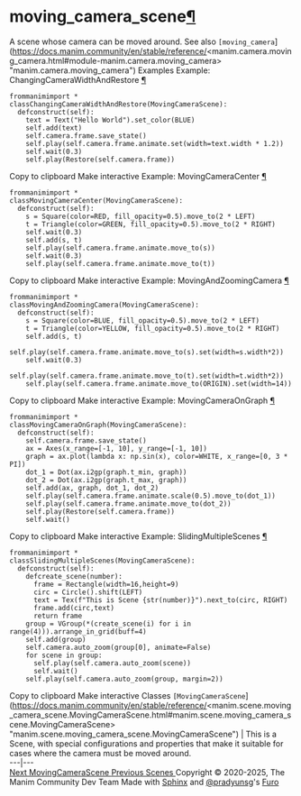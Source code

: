 # moving_camera_scene[¶](https://docs.manim.community/en/stable/reference/<#module-manim.scene.moving_camera_scene> "Link to this heading")
A scene whose camera can be moved around.
See also
`[moving_camera`](https://docs.manim.community/en/stable/reference/<manim.camera.moving_camera.html#module-manim.camera.moving_camera> "manim.camera.moving_camera")
Examples
Example: ChangingCameraWidthAndRestore [¶](https://docs.manim.community/en/stable/reference/<#changingcamerawidthandrestore>)
```
frommanimimport *
classChangingCameraWidthAndRestore(MovingCameraScene):
  defconstruct(self):
    text = Text("Hello World").set_color(BLUE)
    self.add(text)
    self.camera.frame.save_state()
    self.play(self.camera.frame.animate.set(width=text.width * 1.2))
    self.wait(0.3)
    self.play(Restore(self.camera.frame))

```
Copy to clipboard
Make interactive
Example: MovingCameraCenter [¶](https://docs.manim.community/en/stable/reference/<#movingcameracenter>)
```
frommanimimport *
classMovingCameraCenter(MovingCameraScene):
  defconstruct(self):
    s = Square(color=RED, fill_opacity=0.5).move_to(2 * LEFT)
    t = Triangle(color=GREEN, fill_opacity=0.5).move_to(2 * RIGHT)
    self.wait(0.3)
    self.add(s, t)
    self.play(self.camera.frame.animate.move_to(s))
    self.wait(0.3)
    self.play(self.camera.frame.animate.move_to(t))

```
Copy to clipboard
Make interactive
Example: MovingAndZoomingCamera [¶](https://docs.manim.community/en/stable/reference/<#movingandzoomingcamera>)
```
frommanimimport *
classMovingAndZoomingCamera(MovingCameraScene):
  defconstruct(self):
    s = Square(color=BLUE, fill_opacity=0.5).move_to(2 * LEFT)
    t = Triangle(color=YELLOW, fill_opacity=0.5).move_to(2 * RIGHT)
    self.add(s, t)
    self.play(self.camera.frame.animate.move_to(s).set(width=s.width*2))
    self.wait(0.3)
    self.play(self.camera.frame.animate.move_to(t).set(width=t.width*2))
    self.play(self.camera.frame.animate.move_to(ORIGIN).set(width=14))

```
Copy to clipboard
Make interactive
Example: MovingCameraOnGraph [¶](https://docs.manim.community/en/stable/reference/<#movingcameraongraph>)
```
frommanimimport *
classMovingCameraOnGraph(MovingCameraScene):
  defconstruct(self):
    self.camera.frame.save_state()
    ax = Axes(x_range=[-1, 10], y_range=[-1, 10])
    graph = ax.plot(lambda x: np.sin(x), color=WHITE, x_range=[0, 3 * PI])
    dot_1 = Dot(ax.i2gp(graph.t_min, graph))
    dot_2 = Dot(ax.i2gp(graph.t_max, graph))
    self.add(ax, graph, dot_1, dot_2)
    self.play(self.camera.frame.animate.scale(0.5).move_to(dot_1))
    self.play(self.camera.frame.animate.move_to(dot_2))
    self.play(Restore(self.camera.frame))
    self.wait()

```
Copy to clipboard
Make interactive
Example: SlidingMultipleScenes [¶](https://docs.manim.community/en/stable/reference/<#slidingmultiplescenes>)
```
frommanimimport *
classSlidingMultipleScenes(MovingCameraScene):
  defconstruct(self):
    defcreate_scene(number):
      frame = Rectangle(width=16,height=9)
      circ = Circle().shift(LEFT)
      text = Tex(f"This is Scene {str(number)}").next_to(circ, RIGHT)
      frame.add(circ,text)
      return frame
    group = VGroup(*(create_scene(i) for i in range(4))).arrange_in_grid(buff=4)
    self.add(group)
    self.camera.auto_zoom(group[0], animate=False)
    for scene in group:
      self.play(self.camera.auto_zoom(scene))
      self.wait()
    self.play(self.camera.auto_zoom(group, margin=2))

```
Copy to clipboard
Make interactive
Classes
`[MovingCameraScene`](https://docs.manim.community/en/stable/reference/<manim.scene.moving_camera_scene.MovingCameraScene.html#manim.scene.moving_camera_scene.MovingCameraScene> "manim.scene.moving_camera_scene.MovingCameraScene") | This is a Scene, with special configurations and properties that make it suitable for cases where the camera must be moved around.  
---|---  
[ Next MovingCameraScene ](https://docs.manim.community/en/stable/reference/<manim.scene.moving_camera_scene.MovingCameraScene.html>) [ Previous Scenes ](https://docs.manim.community/en/stable/reference/<../reference_index/scenes.html>)
Copyright © 2020-2025, The Manim Community Dev Team 
Made with [Sphinx](https://docs.manim.community/en/stable/reference/<https:/www.sphinx-doc.org/>) and [@pradyunsg](https://docs.manim.community/en/stable/reference/<https:/pradyunsg.me>)'s [Furo](https://docs.manim.community/en/stable/reference/<https:/github.com/pradyunsg/furo>)

